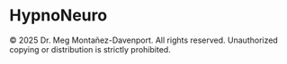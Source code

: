 # HypnoNeuro

© 2025 Dr. Meg Montañez-Davenport. All rights reserved.
Unauthorized copying or distribution is strictly prohibited.
